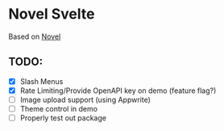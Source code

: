 # Novel Svelte

Based on [Novel](https://github.com/steven-tey/novel)

## TODO:

- [x] Slash Menus
- [x] Rate Limiting/Provide OpenAPI key on demo (feature flag?)
- [ ] Image upload support (using Appwrite)
- [ ] Theme control in demo
- [ ] Properly test out package
